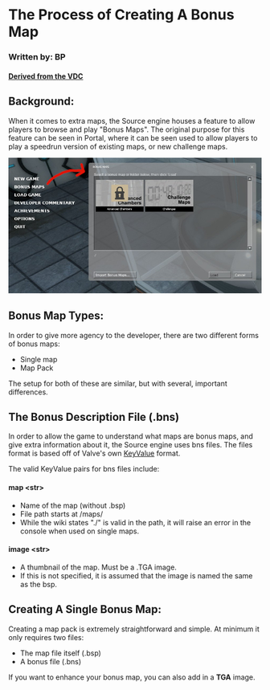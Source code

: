 # The Process of Creating A Bonus Map
### Written by: BP
#### [Derived from the VDC](https://developer.valvesoftware.com/wiki/Bonus_Maps)

## Background:

When it comes to extra maps, the Source engine houses a feature to allow players to browse and play "Bonus Maps".
The original purpose for this feature can be seen in Portal, where it can be seen used to allow players to play a speedrun version of existing maps, or new challenge maps.

<img src="./assets/Markdown/portal_bonus.jpg" alt="Image of the bonus maps feature in Portal" style="width: 75ch">

## Bonus Map Types:

In order to give more agency to the developer, there are two different forms of bonus maps:

* Single map
* Map Pack

The setup for both of these are similar, but with several, important differences.

## The Bonus Description File (.bns)

In order to allow the game to understand what maps are bonus maps, and give extra information about it, the Source engine uses bns files. The files format is based off of Valve's own [KeyValue](https://developer.valvesoftware.com/wiki/KeyValues) format.

The valid KeyValue pairs for bns files include:
#### map \<str>
  * Name of the map (without .bsp)
  * File path starts at <mod>/maps/
  * While the wiki states "./" is valid in the path, it will raise an error in the console when used on single maps.

#### image \<str>
  * A thumbnail of the map. Must be a .TGA image.
  * If this is not specified, it is assumed that the image is named the same as the bsp.

## Creating A Single Bonus Map:

Creating a map pack is extremely straightforward and simple. At minimum it only requires two files:
* The map file itself (.bsp)
* A bonus file (.bns)

If you want to enhance your bonus map, you can also add in a **TGA** image.
